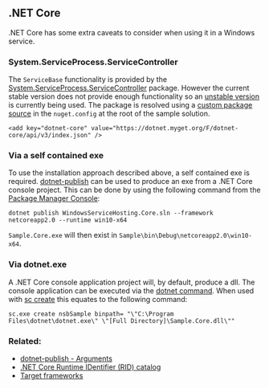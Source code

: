 

## .NET Core

.NET Core has some extra caveats to consider when using it in a Windows service.


### System.ServiceProcess.ServiceController

The `ServiceBase` functionality is provided by the [System.ServiceProcess.ServiceController](https://www.nuget.org/packages/System.ServiceProcess.ServiceController/) package. However the current stable version does not provide enough functionality so an [unstable version](https://dotnet.myget.org/feed/dotnet-core/package/nuget/System.ServiceProcess.ServiceController) is currently being used. The package is resolved using a [custom package source](https://docs.microsoft.com/en-us/nuget/schema/nuget-config-file#package-source-sections) in the `nuget.config` at the root of the sample solution.

```
<add key="dotnet-core" value="https://dotnet.myget.org/F/dotnet-core/api/v3/index.json" />
```


### Via a self contained exe

To use the installation approach described above, a self contained exe is required. [dotnet-publish](https://docs.microsoft.com/en-us/dotnet/core/tools/dotnet-publish) can be used to produce an exe from a .NET Core console project. This can be done by using the following command from the [Package Manager Console](https://docs.microsoft.com/en-us/nuget/tools/package-manager-console):

```
dotnet publish WindowsServiceHosting.Core.sln --framework netcoreapp2.0 --runtime win10-x64
```

`Sample.Core.exe` will then exist in `Sample\bin\Debug\netcoreapp2.0\win10-x64`.


### Via dotnet.exe

A .NET Core console application project will, by default, produce a dll. The console application can be executed via the [dotnet command](https://docs.microsoft.com/en-us/dotnet/core/tools/dotnet). When used with [sc create](https://technet.microsoft.com/en-us/library/cc990289.aspx) this equates to the following command:

```
sc.exe create nsbSample binpath= "\"C:\Program Files\dotnet\dotnet.exe\" \"[Full Directory]\Sample.Core.dll\""
```


### Related:

 * [dotnet-publish - Arguments](https://docs.microsoft.com/en-us/dotnet/core/tools/dotnet-publish#arguments)
 * [.NET Core Runtime IDentifier (RID) catalog](https://docs.microsoft.com/en-us/dotnet/core/rid-catalog#windows-rids)
 * [Target frameworks](https://docs.microsoft.com/en-us/dotnet/standard/frameworks)

